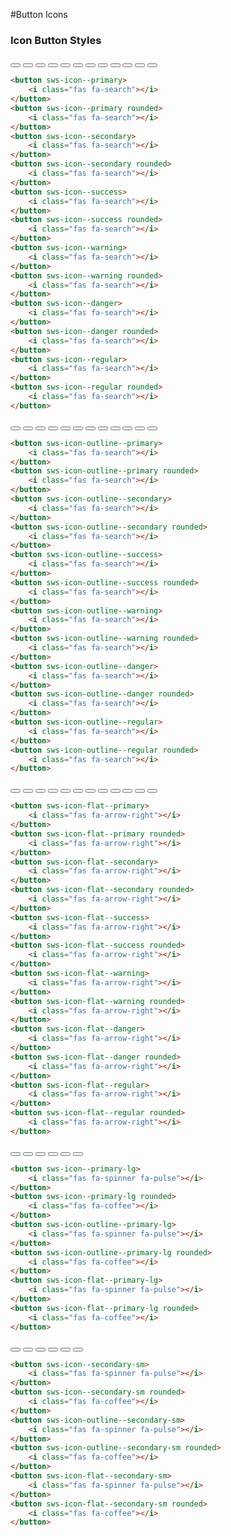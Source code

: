 #Button Icons

### Icon Button Styles
<div sws-hr-sm--bold></div>

<button sws-icon--primary>
    <i class="fas fa-search"></i>
</button>
<button sws-icon--primary rounded>
    <i class="fas fa-search"></i>
</button>
<button sws-icon--secondary>
    <i class="fas fa-search"></i>
</button>
<button sws-icon--secondary rounded>
    <i class="fas fa-search"></i>
</button>
<button sws-icon--success>
    <i class="fas fa-search"></i>
</button>
<button sws-icon--success rounded>
    <i class="fas fa-search"></i>
</button>
<button sws-icon--warning>
    <i class="fas fa-search"></i>
</button>
<button sws-icon--warning rounded>
    <i class="fas fa-search"></i>
</button>
<button sws-icon--danger>
    <i class="fas fa-search"></i>
</button>
<button sws-icon--danger rounded>
    <i class="fas fa-search"></i>
</button>
<button sws-icon--regular>
    <i class="fas fa-search"></i>
</button>
<button sws-icon--regular rounded>
    <i class="fas fa-search"></i>
</button>

```html 
<button sws-icon--primary>
    <i class="fas fa-search"></i>
</button>
<button sws-icon--primary rounded>
    <i class="fas fa-search"></i>
</button>
<button sws-icon--secondary>
    <i class="fas fa-search"></i>
</button>
<button sws-icon--secondary rounded>
    <i class="fas fa-search"></i>
</button>
<button sws-icon--success>
    <i class="fas fa-search"></i>
</button>
<button sws-icon--success rounded>
    <i class="fas fa-search"></i>
</button>
<button sws-icon--warning>
    <i class="fas fa-search"></i>
</button>
<button sws-icon--warning rounded>
    <i class="fas fa-search"></i>
</button>
<button sws-icon--danger>
    <i class="fas fa-search"></i>
</button>
<button sws-icon--danger rounded>
    <i class="fas fa-search"></i>
</button>
<button sws-icon--regular>
    <i class="fas fa-search"></i>
</button>
<button sws-icon--regular rounded>
    <i class="fas fa-search"></i>
</button>
```

<button sws-icon-outline--primary>
    <i class="fas fa-search"></i>
</button>
<button sws-icon-outline--primary rounded>
    <i class="fas fa-search"></i>
</button>
<button sws-icon-outline--secondary>
    <i class="fas fa-search"></i>
</button>
<button sws-icon-outline--secondary rounded>
    <i class="fas fa-search"></i>
</button>
<button sws-icon-outline--success>
    <i class="fas fa-search"></i>
</button>
<button sws-icon-outline--success rounded>
    <i class="fas fa-search"></i>
</button>
<button sws-icon-outline--warning>
    <i class="fas fa-search"></i>
</button>
<button sws-icon-outline--warning rounded>
    <i class="fas fa-search"></i>
</button>
<button sws-icon-outline--danger>
    <i class="fas fa-search"></i>
</button>
<button sws-icon-outline--danger rounded>
    <i class="fas fa-search"></i>
</button>
<button sws-icon-outline--regular>
    <i class="fas fa-search"></i>
</button>
<button sws-icon-outline--regular rounded>
    <i class="fas fa-search"></i>
</button>

```html
<button sws-icon-outline--primary>
    <i class="fas fa-search"></i>
</button>
<button sws-icon-outline--primary rounded>
    <i class="fas fa-search"></i>
</button>
<button sws-icon-outline--secondary>
    <i class="fas fa-search"></i>
</button>
<button sws-icon-outline--secondary rounded>
    <i class="fas fa-search"></i>
</button>
<button sws-icon-outline--success>
    <i class="fas fa-search"></i>
</button>
<button sws-icon-outline--success rounded>
    <i class="fas fa-search"></i>
</button>
<button sws-icon-outline--warning>
    <i class="fas fa-search"></i>
</button>
<button sws-icon-outline--warning rounded>
    <i class="fas fa-search"></i>
</button>
<button sws-icon-outline--danger>
    <i class="fas fa-search"></i>
</button>
<button sws-icon-outline--danger rounded>
    <i class="fas fa-search"></i>
</button>
<button sws-icon-outline--regular>
    <i class="fas fa-search"></i>
</button>
<button sws-icon-outline--regular rounded>
    <i class="fas fa-search"></i>
</button>
```

<button sws-icon-flat--primary>
    <i class="fas fa-arrow-right"></i>
</button>
<button sws-icon-flat--primary rounded>
    <i class="fas fa-arrow-right"></i>
</button>
<button sws-icon-flat--secondary>
    <i class="fas fa-arrow-right"></i>
</button>
<button sws-icon-flat--secondary rounded>
    <i class="fas fa-arrow-right"></i>
</button>
<button sws-icon-flat--success>
    <i class="fas fa-arrow-right"></i>
</button>
<button sws-icon-flat--success rounded>
    <i class="fas fa-arrow-right"></i>
</button>
<button sws-icon-flat--warning>
    <i class="fas fa-arrow-right"></i>
</button>
<button sws-icon-flat--warning rounded>
    <i class="fas fa-arrow-right"></i>
</button>
<button sws-icon-flat--danger>
    <i class="fas fa-arrow-right"></i>
</button>
<button sws-icon-flat--danger rounded>
    <i class="fas fa-arrow-right"></i>
</button>
<button sws-icon-flat--regular>
    <i class="fas fa-arrow-right"></i>
</button>
<button sws-icon-flat--regular rounded>
    <i class="fas fa-arrow-right"></i>
</button>

```html
<button sws-icon-flat--primary>
    <i class="fas fa-arrow-right"></i>
</button>
<button sws-icon-flat--primary rounded>
    <i class="fas fa-arrow-right"></i>
</button>
<button sws-icon-flat--secondary>
    <i class="fas fa-arrow-right"></i>
</button>
<button sws-icon-flat--secondary rounded>
    <i class="fas fa-arrow-right"></i>
</button>
<button sws-icon-flat--success>
    <i class="fas fa-arrow-right"></i>
</button>
<button sws-icon-flat--success rounded>
    <i class="fas fa-arrow-right"></i>
</button>
<button sws-icon-flat--warning>
    <i class="fas fa-arrow-right"></i>
</button>
<button sws-icon-flat--warning rounded>
    <i class="fas fa-arrow-right"></i>
</button>
<button sws-icon-flat--danger>
    <i class="fas fa-arrow-right"></i>
</button>
<button sws-icon-flat--danger rounded>
    <i class="fas fa-arrow-right"></i>
</button>
<button sws-icon-flat--regular>
    <i class="fas fa-arrow-right"></i>
</button>
<button sws-icon-flat--regular rounded>
    <i class="fas fa-arrow-right"></i>
</button>
```

<button sws-icon--primary-lg>
    <i class="fas fa-spinner fa-pulse"></i>
</button>
<button sws-icon--primary-lg rounded>
    <i class="fas fa-coffee"></i>
</button>
<button sws-icon-outline--primary-lg>
    <i class="fas fa-spinner fa-pulse"></i>
</button>
<button sws-icon-outline--primary-lg rounded>
    <i class="fas fa-coffee"></i>
</button>
<button sws-icon-flat--primary-lg>
    <i class="fas fa-spinner fa-pulse"></i>
</button>
<button sws-icon-flat--primary-lg rounded>
    <i class="fas fa-coffee"></i>
</button>

```html 
<button sws-icon--primary-lg>
    <i class="fas fa-spinner fa-pulse"></i>
</button>
<button sws-icon--primary-lg rounded>
    <i class="fas fa-coffee"></i>
</button>
<button sws-icon-outline--primary-lg>
    <i class="fas fa-spinner fa-pulse"></i>
</button>
<button sws-icon-outline--primary-lg rounded>
    <i class="fas fa-coffee"></i>
</button>
<button sws-icon-flat--primary-lg>
    <i class="fas fa-spinner fa-pulse"></i>
</button>
<button sws-icon-flat--primary-lg rounded>
    <i class="fas fa-coffee"></i>
</button>
```


<button sws-icon--secondary-sm>
    <i class="fas fa-spinner fa-pulse"></i>
</button>
<button sws-icon--secondary-sm rounded>
    <i class="fas fa-coffee"></i>
</button>
<button sws-icon-outline--secondary-sm>
    <i class="fas fa-spinner fa-pulse"></i>
</button>
<button sws-icon-outline--secondary-sm rounded>
    <i class="fas fa-coffee"></i>
</button>
<button sws-icon-flat--secondary-sm>
    <i class="fas fa-spinner fa-pulse"></i>
</button>
<button sws-icon-flat--secondary-sm rounded>
    <i class="fas fa-coffee"></i>
</button>

```html
<button sws-icon--secondary-sm>
    <i class="fas fa-spinner fa-pulse"></i>
</button>
<button sws-icon--secondary-sm rounded>
    <i class="fas fa-coffee"></i>
</button>
<button sws-icon-outline--secondary-sm>
    <i class="fas fa-spinner fa-pulse"></i>
</button>
<button sws-icon-outline--secondary-sm rounded>
    <i class="fas fa-coffee"></i>
</button>
<button sws-icon-flat--secondary-sm>
    <i class="fas fa-spinner fa-pulse"></i>
</button>
<button sws-icon-flat--secondary-sm rounded>
    <i class="fas fa-coffee"></i>
</button>
```